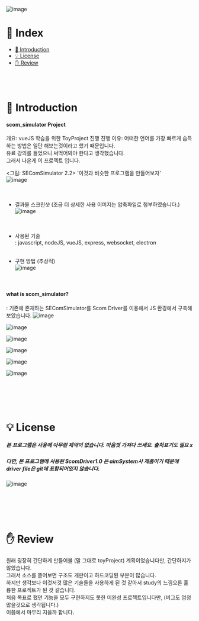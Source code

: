 ![image](https://user-images.githubusercontent.com/78777059/161654304-e55662a1-8679-427a-aa15-020334c13047.png)

# 📌 Index
* [📖 Introduction](#-introduction)
* [💡 License](#-license)
* [✋ Review](#-review)
<br/><br/><br/><br/>


# 📖 Introduction
#### scom_simulator Project
개요: vueJS 학습을 위한 ToyProject 진행
진행 이유: 어떠한 언어를 가장 빠르게 습득하는 방법은 일단 해보는것이라고 했기 때문입니다.  
         유료 강의를 들었으니 써먹어봐야 한다고 생각했습니다.  
         그래서 나온게 이 프로젝트 입니다.  

<그림: SEComSimulator 2.2> '이것과 비슷한 프로그램을 만들어보자'  
![image](https://user-images.githubusercontent.com/78777059/161658406-90b5bade-f7c4-4331-8671-593f0c9b65ed.png)  
<br/><br/>
 
- 결과물 스크린샷  (조금 더 상세한 사용 이미지는 압축파일로 첨부하였습니다.)  
![image](https://user-images.githubusercontent.com/78777059/161658452-0ad81377-5aab-468b-b113-86a0b094def3.png)  
<br/><br/>

- 사용된 기술  
: javascript, nodeJS, vueJS, express, websocket, electron
<br/><br/>
 
- 구현 방법 (추상적)  
![image](https://user-images.githubusercontent.com/78777059/161658494-1c62c463-ba8e-4402-92f2-849a08ed9dd9.png)  
<br/><br/>
              
#### what is scom_simulator?

: 기존에 존재하는 SEComSimulator를 Scom Driver를 이용해서 JS 환경에서 구축해보았습니다.
![image](https://user-images.githubusercontent.com/78777059/161459759-db08cfcb-05c6-4e2b-9b5f-83ead1999532.png)

![image](https://user-images.githubusercontent.com/78777059/161459778-a34c4a4b-b2c9-4945-8695-6e689ceb8b6f.png)

![image](https://user-images.githubusercontent.com/78777059/161459790-4ad298dc-1ab6-484f-b139-6eb3f13c8221.png)

![image](https://user-images.githubusercontent.com/78777059/161459798-46f073b5-84a6-4525-b5f4-4735c5dd45c2.png)

![image](https://user-images.githubusercontent.com/78777059/161459807-32fa6a16-48b6-4095-8ecd-0765b60483fe.png)

![image](https://user-images.githubusercontent.com/78777059/161459816-018c124f-ce09-4f59-9b22-0c3980d21f1e.png)

<br/><br/><br/><br/>

# 💡 License
##### 본 프로그램은 사용에 아무런 제약이 없습니다. 마음껏 가져다 쓰세요. 출처표기도 필요 x
##### 다만, 본 프로그램에 사용된 ScomDriver1.0 은 aimSystem사 제품이기 때문에 driver file은 git에 포함되어있지 않습니다.
![image](https://user-images.githubusercontent.com/78777059/161460121-0ff060da-5c37-4c9b-851d-1be9c6099292.png)

<br/><br/><br/><br/>

# ✋ Review
원래 굉장히 간단하게 만들어볼 (말 그대로 toyProject) 계획이었습니다만, 간단하지가 않았습니다.  
그래서 소스를 뜯어보면 구조도 개판이고 하드코딩된 부분이 많습니다.  
하지만 생각보다 이것저것 많은 기술들을 사용하게 된 것 같아서 study의 느낌으론 훌륭한 프로젝트가 된 것 같습니다.  
처음 목표로 했던 기능을 모두 구현하지도 못한 미완성 프로젝트입니다만, (버그도 엄청 많을것으로 생각됩니다.)  
이쯤에서 마무리 지을까 합니다.  
  
<br/><br/><br/><br/>
